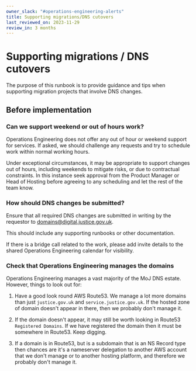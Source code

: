 ```yaml
---
owner_slack: "#operations-engineering-alerts"
title: Supporting migrations/DNS cutovers
last_reviewed_on: 2023-11-29
review_in: 3 months
---
```


# Supporting migrations / DNS cutovers

The purpose of this runbook is to provide guidance and tips when supporting migration projects that involve DNS changes.

## Before implementation

### Can we support weekend or out of hours work?

Operations Engineering does not offer any out of hour or weekend support for services. If asked, we should challenge any requests and try to schedule work within normal working hours.

Under exceptional circumstances, it may be appropriate to support changes out of hours, including weekends to mitigate risks, or due to contractual constraints. In this instance seek approval from the Product Manager or Head of Hosting before agreeing to any scheduling and let the rest of the team know.

### How should DNS changes be submitted?

Ensure that all required DNS changes are submitted in writing by the requestor to <domains@digital.justice.gov.uk>.

This should include any supporting runbooks or other documentation.

If there is a bridge call related to the work, please add invite details to the shared Operations Engineering calendar for visibility.

### Check that Operations Engineering manages the domains

Operations Engineering manages a vast majority of the MoJ DNS estate. However, things to look out for:

1. Have a good look round AWS Route53. We manage a lot more domains than just `justice.gov.uk` and `service.justice.gov.uk`. If the hosted zone of domain doesn't appear in there, then we probably don't manage it.

2. If the domain doesn't appear, it may still be worth looking in Route53 `Registered Domains`. If we have registered the domain then it must be somewhere in Route53. Keep digging.

3. If a domain is in Route53, but is a subdomain that is an NS Record type then chances are it's a nameserver delegation to another AWS account that we don't manage or to another hosting platform, and therefore we probably don't manage it.
